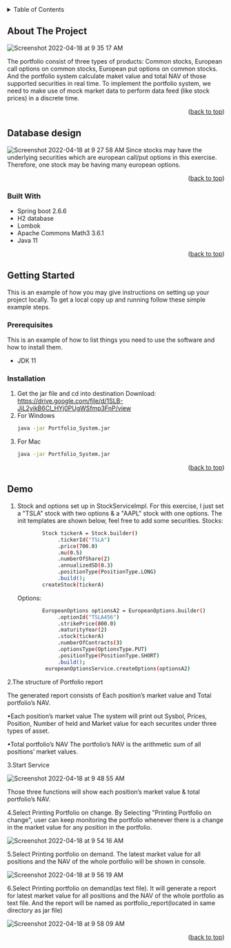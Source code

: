
<!-- TABLE OF CONTENTS -->
<!-- TABLE OF CONTENTS -->
<details>
  <summary>Table of Contents</summary>
  <ol>
    <li><a href="#about-the-project">About The Project</a></li>
    <li><a href="#database-design">Database design</a></li>
    <li><a href="#built-with">Built With</a></li>
    <li><a href="#getting-started">Getting Started</a></li>
    <li><a href="#installation">Installation</a></li>
    <li><a href="#demo">Demo</a></li>
  </ol>
</details>



<!-- ABOUT THE PROJECT -->
## About The Project

![Screenshot 2022-04-18 at 9 35 17 AM](https://user-images.githubusercontent.com/13139667/163741044-4da1c107-b6d7-4d1e-a8aa-c3651e498f80.png)



The portfolio consist of three types of products: Common stocks, European call options on common stocks, European put options on common stocks. And the portfolio system calculate maket value and total NAV of those supported securities in real time. To implement the portfolio system, we need to make use of mock market data to perform data feed (like stock prices) in a discrete time.

<p align="right">(<a href="#top">back to top</a>)</p>


<!-- Database design -->
## Database design
![Screenshot 2022-04-18 at 9 27 58 AM](https://user-images.githubusercontent.com/13139667/163740637-e47f5e67-455d-40de-b778-be84857a9cb6.png)
Since stocks may have the underlying securities which are european call/put options in this exercise. Therefore, one stock may be having many european options.

<p align="right">(<a href="#top">back to top</a>)</p>


### Built With

* Spring boot 2.6.6
* H2 database
* Lombok
* Apache Commons Math3 3.6.1
* Java 11


<p align="right">(<a href="#top">back to top</a>)</p>



<!-- GETTING STARTED -->
## Getting Started

This is an example of how you may give instructions on setting up your project locally.
To get a local copy up and running follow these simple example steps.

### Prerequisites

This is an example of how to list things you need to use the software and how to install them.
* JDK 11


### Installation

1. Get the jar file and cd into destination
Download: https://drive.google.com/file/d/1SLB-JiL2yikB6Cl_HYj0PUgWSfmp3FnP/view
2. For Windows
   ```sh
   java -jar Portfolio_System.jar
   ```
3. For Mac
   ```sh
   java -jar Portfolio_System.jar
   ```

<p align="right">(<a href="#top">back to top</a>)</p>



<!--  Demo -->
## Demo

1. Stock and options set up in StockServiceImpl. For this exercise, I just set a "TSLA" stock with two options & a "AAPL" stock with one options. The init templates are shown below, feel free to add some securities.
  Stocks:
   ```sh
           Stock tickerA = Stock.builder()
                .tickerId("TSLA")
                .price(700.0)
                .mu(0.5)
                .numberOfShare(2)
                .annualizedSD(0.3)
                .positionType(PositionType.LONG)
                .build();
           createStock(tickerA)
   ```
     
   Options:
   ```sh
           EuropeanOptions optionsA2 = EuropeanOptions.builder()
                .optionId("TSLA456")
                .strikePrice(800.0)
                .maturityYear(2)
                .stock(tickerA)
                .numberOfContracts(3)
                .optionsType(OptionsType.PUT)
                .positionType(PositionType.SHORT)
                .build();
            europeanOptionsService.createOptions(optionsA2)
   ```
    

2.The structure of Portfolio report

The generated report consists of Each position’s market value and Total portfolio’s NAV.

•Each position’s market value
  The system will print out Sysbol, Prices, Position, Number of held and Market value for each securites under three types of asset.

•Total portfolio’s NAV
  The portfolio’s NAV is the arithmetic sum of all positions’ market values. 

3.Start Service

![Screenshot 2022-04-18 at 9 48 55 AM](https://user-images.githubusercontent.com/13139667/163742014-a598acd4-2ac8-4a9f-a502-dd564d1192cd.png)

Those three functions will show each position’s market value & total portfolio’s NAV.

4.Select Printing Portfolio on change. By Selecting "Printing Portfolio on change", user can keep monitoring the portfolio whenever there is a change in the market value for any position in the portfolio.

![Screenshot 2022-04-18 at 9 54 16 AM](https://user-images.githubusercontent.com/13139667/163742442-dc1381da-1a20-4343-945f-e354baa5a387.png)

5.Select Printing portfolio on demand. The latest market value for all positions and the NAV of the whole portfolio will be shown in console.

![Screenshot 2022-04-18 at 9 56 19 AM](https://user-images.githubusercontent.com/13139667/163742602-9506c3fa-6b88-4720-90c6-edb7fc6e6940.png)

6.Select Printing portfolio on demand(as text file). It will generate a report for latest market value for all positions and the NAV of the whole portfolio as text file. And the report will be named as portfolio_report(located in same directory as jar file)

![Screenshot 2022-04-18 at 9 58 09 AM](https://user-images.githubusercontent.com/13139667/163742735-73ee55e6-fe90-4125-ac78-75a23605b350.png)



<p align="right">(<a href="#top">back to top</a>)</p>





<!-- MARKDOWN LINKS & IMAGES -->
<!-- https://www.markdownguide.org/basic-syntax/#reference-style-links -->
[contributors-shield]: https://img.shields.io/github/contributors/github_username/repo_name.svg?style=for-the-badge
[contributors-url]: https://github.com/github_username/repo_name/graphs/contributors
[forks-shield]: https://img.shields.io/github/forks/github_username/repo_name.svg?style=for-the-badge
[forks-url]: https://github.com/github_username/repo_name/network/members
[stars-shield]: https://img.shields.io/github/stars/github_username/repo_name.svg?style=for-the-badge
[stars-url]: https://github.com/github_username/repo_name/stargazers
[issues-shield]: https://img.shields.io/github/issues/github_username/repo_name.svg?style=for-the-badge
[issues-url]: https://github.com/github_username/repo_name/issues
[license-shield]: https://img.shields.io/github/license/github_username/repo_name.svg?style=for-the-badge
[license-url]: https://github.com/github_username/repo_name/blob/master/LICENSE.txt
[linkedin-shield]: https://img.shields.io/badge/-LinkedIn-black.svg?style=for-the-badge&logo=linkedin&colorB=555
[linkedin-url]: https://linkedin.com/in/linkedin_username
[product-screenshot]: images/screenshot.png
